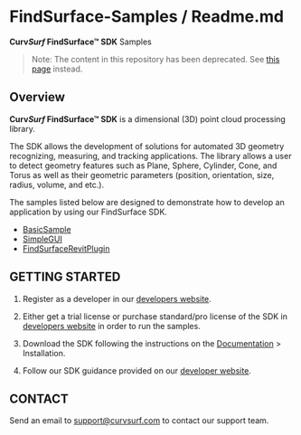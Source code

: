# FindSurface-Samples / Readme.md
**Curv*Surf* FindSurface™ SDK** Samples

> Note: The content in this repository has been deprecated. See [this page](https://github.com/CurvSurf/FindSurface) instead.

Overview
--------

**Curv*Surf* FindSurface™ SDK** is a dimensional (3D) point cloud processing library.

The SDK allows the development of solutions for automated 3D geometry recognizing, measuring, and tracking applications. The library allows a user to detect geometry features such as Plane, Sphere, Cylinder, Cone, and Torus as well as their geometric parameters (position, orientation, size, radius, volume, and etc.).

The samples listed below are designed to demonstrate how to develop an application by using our FindSurface SDK.

- [BasicSample](https://github.com/CurvSurf/FindSurface-Sample-BasicSample)
- [SimpleGUI](https://github.com/CurvSurf/FindSurface-Sample-SimpleGUI)
- [FindSurfaceRevitPlugin](https://github.com/CurvSurf/FindSurface-Sample-FindSurfaceRevitPlugin)

GETTING STARTED
---------------

1. Register as a developer in our [developers website](https://developers.curvsurf.com/register.jsp).

2. Either get a trial license or purchase standard/pro license of the SDK in [developers website](https://developers.curvsurf.com/) in order to run the samples.

3. Download the SDK following the instructions on the [Documentation](https://developers.curvsurf.com/documentation.jsp) > Installation.

4. Follow our SDK guidance provided on our [developer website](https://developers.curvsurf.com/documentation.jsp).


CONTACT
-------

Send an email to support@curvsurf.com to contact our support team.
